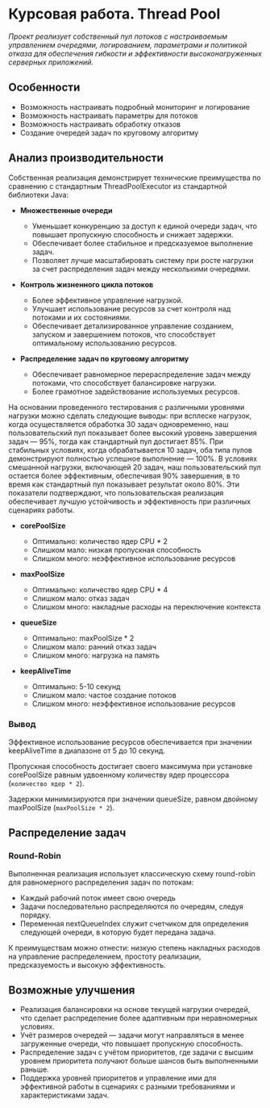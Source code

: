 # Курсовая работа. Thread Pool

_Проект реализует собственный пул потоков с настраиваемым управлением очередями, логированием, параметрами и политикой
отказа для обеспечения гибкости и эффективности высоконагруженных серверных приложений._

## Особенности

- Возможность настраивать подробный мониторинг и логирование
- Возможность настраивать параметры для потоков
- Возможность настраивать обработку отказов
- Создание очередей задач по круговому алгоритму

## Анализ производительности

Собственная реализация демонстрирует технические преимущества по сравнению с стандартным ThreadPoolExecutor из
стандартной библиотеки Java:

- **Множественные очереди**
    - Уменьшает конкуренцию за доступ к единой очереди задач, что повышает пропускную способность и снижает задержки.
    - Обеспечивает более стабильное и предсказуемое выполнение задач.
    - Позволяет лучше масштабировать систему при росте нагрузки за счет распределения задач между несколькими очередями.


- **Контроль жизненного цикла потоков**
    - Более эффективное управление нагрузкой.
    - Улучшает использование ресурсов за счет контроля над потоками и их состояниями.
    - Обеспечивает детализированное управление созданием, запуском и завершением потоков, что способствует оптимальному
      использованию ресурсов.


- **Распределение задач по круговому алгоритму**
    - Обеспечивает равномерное перераспределение задач между потоками, что способствует балансировке нагрузки.
    - Более грамотное задействование используемых ресурсов.

На основании проведенного тестирования с различными уровнями нагрузки можно сделать следующие выводы: при всплеске
нагрузок, когда осуществляется обработка 30 задач одновременно, наш пользовательский пул показывает более высокий
уровень завершения задач — 95%, тогда как стандартный пул достигает 85%. При стабильных условиях, когда обрабатывается
10 задач, оба типа пулов демонстрируют полностью успешное выполнение — 100%. В условиях смешанной нагрузки, включающей
20 задач, наш пользовательский пул остается более эффективным, обеспечивая 90% завершения, в то время как стандартный
пул показывает результат около 80%. Эти показатели подтверждают, что пользовательская реализация обеспечивает лучшую
устойчивость и эффективность при различных сценариях работы.

- **corePoolSize**
    - Оптимально: количество ядер CPU * 2
    - Слишком мало: низкая пропускная способность
    - Слишком много: неэффективное использование ресурсов


- **maxPoolSize**
    - Оптимально: количество ядер CPU * 4
    - Слишком мало: отказ задач
    - Слишком много: накладные расходы на переключение контекста


- **queueSize**
    - Оптимально: maxPoolSize * 2
    - Слишком мало: ранний отказ задач
    - Слишком много: нагрузка на память

- **keepAliveTime**

    - Оптимально: 5-10 секунд
    - Слишком мало: частое создание потоков
    - Слишком много: неэффективное использование ресурсов

### Вывод

Эффективное использование ресурсов обеспечивается при значении keepAliveTime в диапазоне от 5 до 10 секунд.

Пропускная способность достигает своего максимума при установке corePoolSize равным удвоенному количеству ядер
процессора (`количество ядер * 2`).

Задержки минимизируются при значении queueSize, равном двойному maxPoolSize (`maxPoolSize * 2`).

## Распределение задач

### Round-Robin

Выполненная реализация использует классическую схему round-robin для равномерного распределения задач по
потокам:

- Каждый рабочий поток имеет свою очередь
- Задачи последовательно распределяются по очередям, следуя порядку.
- Переменная nextQueueIndex служит счетчиком для определения следующей очереди, в которую будет передана задача.

К преимуществам можно отнести: низкую степень накладных расходов на управление распределением, простоту реализации,
предсказуемость и высокую эффективность.

## Возможные улучшения 

- Реализация балансировки на основе текущей нагрузки очередей, что сделает распределение более адаптивным при
  неравномерных условиях.
- Учёт размеров очередей — задачи могут направляться в менее загруженные очереди, что повышает пропускную способность.
- Распределение задач с учётом приоритетов, где задачи с высшим уровнем приоритета получают больше шансов быть
  выполненными раньше.
- Поддержка уровней приоритетов и управление ими для эффективной работы в сценариях с разными требованиями и
  характеристиками задач.
